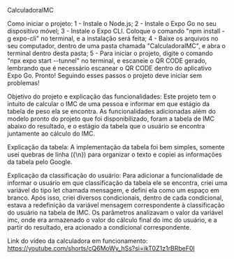 CalculadoraIMC

Como iniciar o projeto: 
1 - Instale o Node.js;
2 - Instale o Expo Go no seu dispositivo móvel;
3 - Instale o Expo CLI. Coloque o comando "npm install -g expo-cli" no terminal, e a instalação será feita;
4 - Baixe os arquivos no seu computador, dentro de uma pasta chamada "CalculadoraIMC", e abra o terminal dentro desta pasta;
5 - Para iniciar o projeto, digite o comando "npx expo start --tunnel" no terminal, e escaneie o QR CODE gerado, lembrando que é necessário escanear o QR CODE dentro do aplicativo Expo Go.
Pronto! Seguindo esses passos o projeto deve iniciar sem problemas!


Objetivo do projeto e explicação das funcionalidades:
Este projeto tem o intuito de calcular o IMC de uma pessoa e informar em que estágio da tabela de peso ela se encontra. 
As funcionalidades adicionadas além do modelo pronto do projeto que foi disponibilizado, foram a tabela de IMC abaixo do resultado, e o estágio da tabela que o usuário se encontra juntamente ao cálculo do IMC.

Explicação da tabela:
A implementação da tabela foi bem simples, somente usei quebras de linha ({\n}) para organizar o texto e copiei as informações da tabela pelo Google.

Explicação da classificação do usuário:
Para adicionar a funcionalidade de informar o usuário em que classificação da tabela ele se encontra, criei uma variável do tipo let chamada mensagem, e defini ela como um espaço em branco. Após isso, criei diversos condicionais, dentro de cada condicional, estava a redefinição da variável mensagem correspondente à classificação do usuário na tabela de IMC. Os parâmetros analizavam o valor da variável imc, onde era armazenado o valor do cálculo final do imc do usuário, e a partir do resultado, era acionado a condicional correspondente.


Link do vídeo da calculadora em funcionamento: https://youtube.com/shorts/cQ6MoWy_hSs?si=ikT0Z1z1rBRbeF0l
